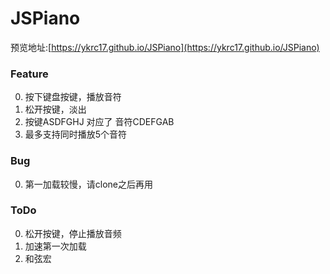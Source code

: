 # JSPiano
预览地址:[https://ykrc17.github.io/JSPiano](https://ykrc17.github.io/JSPiano)

### Feature
0. 按下键盘按键，播放音符
0. 松开按键，淡出
0. 按键ASDFGHJ 对应了 音符CDEFGAB
0. 最多支持同时播放5个音符

### Bug
0. 第一加载较慢，请clone之后再用

### ToDo
0. 松开按键，停止播放音频
0. 加速第一次加载
0. 和弦宏
